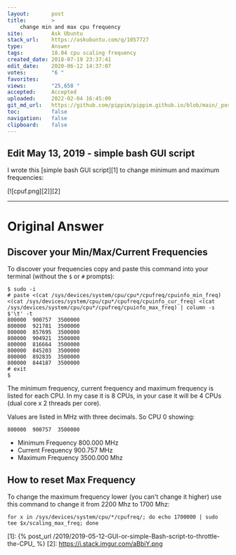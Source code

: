 ```yaml
---
layout:       post
title:        >
    change min and max cpu frequency
site:         Ask Ubuntu
stack_url:    https://askubuntu.com/q/1057727
type:         Answer
tags:         18.04 cpu scaling frequency
created_date: 2018-07-19 23:37:41
edit_date:    2020-06-12 14:37:07
votes:        "6 "
favorites:    
views:        "25,658 "
accepted:     Accepted
uploaded:     2022-02-04 16:45:09
git_md_url:   https://github.com/pippim/pippim.github.io/blob/main/_posts/2018/2018-07-19-change-min-and-max-cpu-frequency.md
toc:          false
navigation:   false
clipboard:    false
---
```


## Edit May 13, 2019 - simple bash GUI script

I wrote this [simple bash GUI script][1] to change minimum and maximum frequencies:

[![cpuf.png][2]][2]


----------


# Original Answer

## Discover your Min/Max/Current Frequencies

To discover your frequencies copy and paste this command into your terminal (without the `$` or `#` prompts):

``` 
$ sudo -i
# paste <(cat /sys/devices/system/cpu/cpu*/cpufreq/cpuinfo_min_freq) <(cat /sys/devices/system/cpu/cpu*/cpufreq/cpuinfo_cur_freq) <(cat /sys/devices/system/cpu/cpu*/cpufreq/cpuinfo_max_freq) | column -s $'\t' -t
800000  900757  3500000
800000  921781  3500000
800000  857695  3500000
800000  904921  3500000
800000  816664  3500000
800000  845203  3500000
800000  892835  3500000
800000  844187  3500000
# exit
$
```

The minimum frequency, current frequency and maximum frequency is listed for each CPU. In my case it is 8 CPUs, in your case it will be 4 CPUs (dual core x 2 threads per core).

Values are listed in MHz with three decimals. So CPU 0 showing:

``` 
800000  900757  3500000
```

- Minimum Frequency 800.000 MHz
- Current Frequency 900.757 MHz
- Maximum Frequency 3500.000 Mhz

## How to reset Max Frequency

To change the maximum frequency lower (you can't change it higher) use this command to change it from 2200 Mhz to 1700 Mhz:

``` 
for x in /sys/devices/system/cpu/*/cpufreq/; do echo 1700000 | sudo tee $x/scaling_max_freq; done
```


  [1]: {% post_url /2019/2019-05-12-GUI-or-simple-Bash-script-to-throttle-the-CPU_ %}
  [2]: https://i.stack.imgur.com/aBbiY.png
